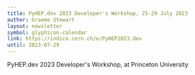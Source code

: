 ```yaml
---
title: PyHEP.dev 2023 Developer's Workshop, 25-29 July 2023
author: Graeme Stewart
layout: newsletter
symbol: glyphicon-calendar
link: https://indico.cern.ch/e/PyHEP2023.dev
until: 2023-07-29
---
```


PyHEP.dev 2023 Developer's Workshop, at Princeton University
